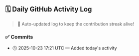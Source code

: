 ## 🗓️ Daily GitHub Activity Log

> 🤖 Auto-updated log to keep the contribution streak alive!

### ✅ Commits

- 🕒 2025-10-23 17:21 UTC — Added today's activity

